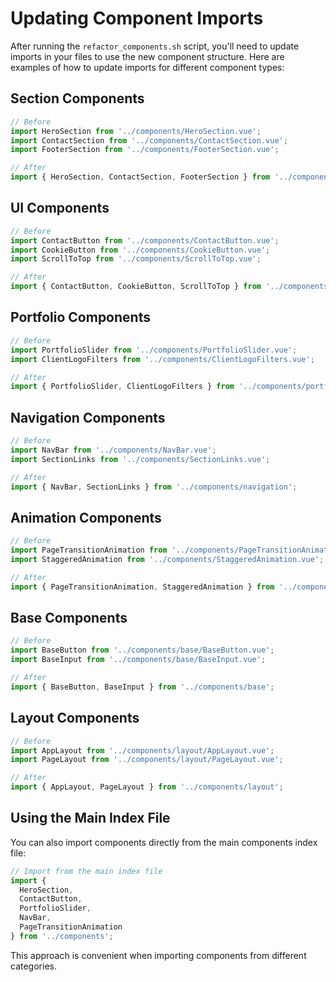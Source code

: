 # Updating Component Imports

After running the `refactor_components.sh` script, you'll need to update imports in your files to use the new component structure. Here are examples of how to update imports for different component types:

## Section Components

```javascript
// Before
import HeroSection from '../components/HeroSection.vue';
import ContactSection from '../components/ContactSection.vue';
import FooterSection from '../components/FooterSection.vue';

// After
import { HeroSection, ContactSection, FooterSection } from '../components/sections';
```

## UI Components

```javascript
// Before
import ContactButton from '../components/ContactButton.vue';
import CookieButton from '../components/CookieButton.vue';
import ScrollToTop from '../components/ScrollToTop.vue';

// After
import { ContactButton, CookieButton, ScrollToTop } from '../components/ui';
```

## Portfolio Components

```javascript
// Before
import PortfolioSlider from '../components/PortfolioSlider.vue';
import ClientLogoFilters from '../components/ClientLogoFilters.vue';

// After
import { PortfolioSlider, ClientLogoFilters } from '../components/portfolio';
```

## Navigation Components

```javascript
// Before
import NavBar from '../components/NavBar.vue';
import SectionLinks from '../components/SectionLinks.vue';

// After
import { NavBar, SectionLinks } from '../components/navigation';
```

## Animation Components

```javascript
// Before
import PageTransitionAnimation from '../components/PageTransitionAnimation.vue';
import StaggeredAnimation from '../components/StaggeredAnimation.vue';

// After
import { PageTransitionAnimation, StaggeredAnimation } from '../components/animations';
```

## Base Components

```javascript
// Before
import BaseButton from '../components/base/BaseButton.vue';
import BaseInput from '../components/base/BaseInput.vue';

// After
import { BaseButton, BaseInput } from '../components/base';
```

## Layout Components

```javascript
// Before
import AppLayout from '../components/layout/AppLayout.vue';
import PageLayout from '../components/layout/PageLayout.vue';

// After
import { AppLayout, PageLayout } from '../components/layout';
```

## Using the Main Index File

You can also import components directly from the main components index file:

```javascript
// Import from the main index file
import { 
  HeroSection, 
  ContactButton, 
  PortfolioSlider, 
  NavBar, 
  PageTransitionAnimation 
} from '../components';
```

This approach is convenient when importing components from different categories.

